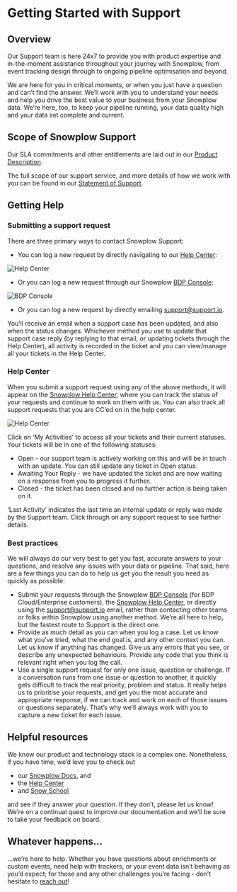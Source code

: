 # Getting Started with Support

## Overview

Our Support team is here 24x7 to provide you with product expertise and in-the-moment assistance throughout your journey with Snowplow, from event tracking design through to ongoing pipeline optimisation and beyond.

We are here for you in critical moments, or when you just have a question and can’t find the answer. We’ll work with you to understand your needs and help you drive the best value to your business from your Snowplow data. We’re here, too, to keep your pipeline running, your data quality high and your data set complete and current.

## Scope of Snowplow Support

Our SLA commitments and other entitlements are laid out in our [Product Description](https://snowplow.io/snowplow-bdp-product-description/).

The full scope of our support service, and more details of how we work with you can be found in our [Statement of Support](https://docs.snowplow.io/statement-of-support).

## Getting Help

### Submitting a support request

There are three primary ways to contact Snowplow Support:

- You can log a new request by directly navigating to our [Help Center](http://support.snowplow.io/):

![Help Center](https://lh7-us.googleusercontent.com/VkG6SvIXgwJzJLLjeBYQ_qvT2bJjnKawcC0ps7AiBEf4h1H7QY2lpLi5tk5AgqWQxM6nSqNbJtFZWH-sxMfe1wm7i0rgz3gyHqrCDIlfuHOAvpQ5OIc2KzhJP6h6Qcc2fWulh945SmyZrMnRaQfeHw)

- Or you can log a new request through our Snowplow [BDP Console](https://console.snowplowanalytics.com/):

![BDP Console](https://lh7-us.googleusercontent.com/woUpEx_CAz2EMf_UKKmRBVR4EIfEfdriADcXj1beotevq91P8AIj3aG7SD6vRNW2cZsqaDsip4aUsQNIwZ7CmmkOQq1BX2KvhyNuCYCqg3W31D_BOrIeV6KFFP2rIz1RjR8j2ACU1BzRUJo_dF8UyTY)

- Or you can log a new request by directly emailing [support@support.io](mailto:support@support.io).

You’ll receive an email when a support case has been updated, and also when the status changes. Whichever method you use to update that support case reply (by replying to that email, or updating tickets through the Help Center), all activity is recorded in the ticket and you can view/manage all your tickets in the Help Center.

### Help Center

When you submit a support request using any of the above methods, it will appear on the [Snowplow Help Center](http://support.snowplowanalytics.com/), where you can track the status of your requests and continue to work on them with us. You can also track all support requests that you are CC’ed on in the help center.

![Help Center](https://lh7-us.googleusercontent.com/pwzYMyG5Rr0R-PjplJYSjHStglxnhAfVAdIFczseJSfGgJ7rVSXX2mj9DAHLOtvG0ZWzBmzTPNsHQ7-wBPeYPN-4v9MT5_jMEgPCUFMZqeb8tyrvhtrJDHkSnfadtQIXP_FZfY61ZMAmdro3VjZHjQ)

Click on ‘My Activities’ to access all your tickets and their current statuses. Your tickets will be in one of the following statuses:

- Open - our support team is actively working on this and will be in touch with an update. You can still update any ticket in Open status.
- Awaiting Your Reply - we have updated the ticket and are now waiting on a response from you to progress it further.
- Closed - the ticket has been closed and no further action is being taken on it.

‘Last Activity’ indicates the last time an internal update or reply was made by the Support team. Click through on any support request to see further details.

### Best practices

We will always do our very best to get you fast, accurate answers to your questions, and resolve any issues with your data or pipeline. That said, here are a few things you can do to help us get you the result you need as quickly as possible:

- Submit your requests through the Snowplow [BDP Console](https://console.snowplowanalytics.com/) (for BDP Cloud/Enterprise customers), the [Snowplow Help Center](http://support.snowplowanalytics.com/), or directly using the [support@support.io](mailto:support@support.io) email, rather than contacting other teams or folks within Snowplow using another method. We’re all here to help, but the fastest route to Support is the direct one.
- Provide as much detail as you can when you log a case. Let us know what you’ve tried, what the end goal is, and any other context you can. Let us know if anything has changed. Give us any errors that you see, or describe any unexpected behaviours. Provide any code that you think is relevant right when you log the call.
- Use a single support request for only one issue, question or challenge. If a conversation runs from one issue or question to another, it quickly gets difficult to track the real priority, problem and status. It really helps us to prioritise your requests, and get you the most accurate and appropriate response, if we can track and work on each of those issues or questions separately. That’s why we’ll always work with you to capture a new ticket for each issue.

## Helpful resources

We know our product and technology stack is a complex one. Nonetheless, if you have time, we’d love you to check out

- our [Snowplow Docs](https://docs.snowplowanalytics.com/), and
- the [Help Center](https://snowplow.zendesk.com/hc/en-us/)
- and [Snow School](https://support.snowplow.io/hc/en-us/categories/6652592784669-80-89-Snow-School)

and see if they answer your question. If they don’t, please let us know! We’re on a continual quest to improve our documentation and we’ll be sure to take your feedback on board.

## Whatever happens...

...we’re here to help. Whether you have questions about enrichments or custom events, need help with trackers, or your event data isn’t behaving as you’d expect; for those and any other challenges you’re facing - don’t hesitate to [reach out](#submitting-a-support-request)!
